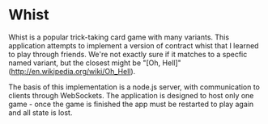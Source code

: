 Whist
=====

Whist is a popular trick-taking card game with many variants. This application attempts to implement a version of contract whist that I learned to play through friends. We're not exactly sure if it matches to a specfic named variant, but the closest might be "[Oh, Hell]"(http://en.wikipedia.org/wiki/Oh_Hell).

The basis of this implementation is a node.js server, with communication to clients through WebSockets. The application is designed to host only one game - once the game is finished the app must be restarted to play again and all state is lost.